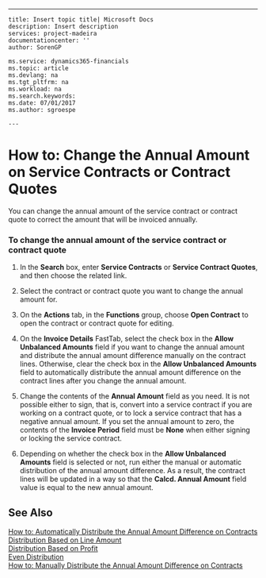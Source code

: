 ---
    title: Insert topic title| Microsoft Docs
    description: Insert description
    services: project-madeira
    documentationcenter: ''
    author: SorenGP

    ms.service: dynamics365-financials
    ms.topic: article
    ms.devlang: na
    ms.tgt_pltfrm: na
    ms.workload: na
    ms.search.keywords:
    ms.date: 07/01/2017
    ms.author: sgroespe

    ---
# How to: Change the Annual Amount on Service Contracts or Contract Quotes
You can change the annual amount of the service contract or contract quote to correct the amount that will be invoiced annually.  
  
### To change the annual amount of the service contract or contract quote  
  
1.  In the **Search** box, enter **Service Contracts** or **Service Contract Quotes**, and then choose the related link.  
  
2.  Select the contract or contract quote you want to change the annual amount for.  
  
3.  On the **Actions** tab, in the **Functions** group, choose **Open Contract** to open the contract or contract quote for editing.  
  
4.  On the **Invoice Details** FastTab, select the check box in the **Allow Unbalanced Amounts** field if you want to change the annual amount and distribute the annual amount difference manually on the contract lines. Otherwise, clear the check box in the **Allow Unbalanced Amounts** field to automatically distribute the annual amount difference on the contract lines after you change the annual amount.  
  
5.  Change the contents of the **Annual Amount** field as you need. It is not possible either to sign, that is, convert into a service contract if you are working on a contract quote, or to lock a service contract that has a negative annual amount. If you set the annual amount to zero, the contents of the **Invoice Period** field must be **None** when either signing or locking the service contract.  
  
6.  Depending on whether the check box in the **Allow Unbalanced Amounts** field is selected or not, run either the manual or automatic distribution of the annual amount difference. As a result, the contract lines will be updated in a way so that the **Calcd. Annual Amount** field value is equal to the new annual amount.  
  
## See Also  
 [How to: Automatically Distribute the Annual Amount Difference on Contracts](../how-to-automatically-distribute-the-annual-amount-difference-on-contracts.md)   
 [Distribution Based on Line Amount](../distribution-based-on-line-amount.md)   
 [Distribution Based on Profit](../distribution-based-on-profit.md)   
 [Even Distribution](../even-distribution.md)   
 [How to: Manually Distribute the Annual Amount Difference on Contracts](../how-to-manually-distribute-the-annual-amount-difference-on-contracts.md)